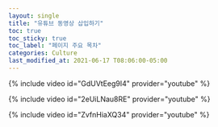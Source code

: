 ```yaml
---
layout: single
title: "유튜브 동영상 삽입하기" 
toc: true
toc_sticky: true
toc_label: "페이지 주요 목차" 
categories: Culture
last_modified_at: 2021-06-17 T08:06:00-05:00
---
```


{% include video id="GdUVtEeg9I4" provider="youtube" %}

{% include video id="2eUiLNau8RE" provider="youtube" %}

{% include video id="ZvfnHiaXQ34" provider="youtube" %}
